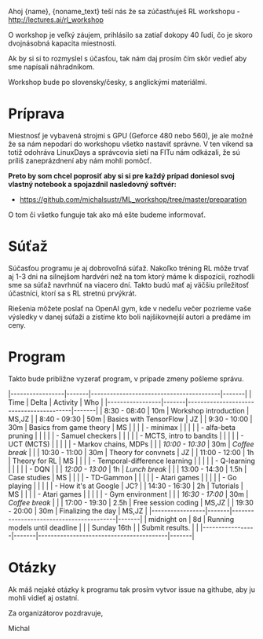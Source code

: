 Ahoj {name},
{noname_text}
teší nás že sa zúčastňuješ RL workshopu - http://lectures.ai/rl_workshop

O workshop je veľký záujem, prihlásilo sa zatiaľ dokopy 40 ľudí,
čo je skoro dvojnásobná kapacita miestnosti.

Ak by si si to rozmyslel s účasťou, tak nám daj prosím čím skôr vedieť
aby sme napísali náhradníkom.

Workshop bude po slovensky/česky, s anglickými materiálmi.

# Príprava

Miestnosť je vybavená strojmi s GPU (Geforce 480 nebo 560),
je ale možné že sa nám nepodarí do workshopu všetko nastaviť správne.
V ten víkend sa totiž odohráva LinuxDays a správcovia sietí na FITu nám
odkázali, že sú príliš zaneprázdnení aby nám mohli pomôcť.

**Preto by som chcel poprosiť aby si si pre každý prípad doniesol
svoj vlastný notebook a spojazdnil nasledovný softvér:**

- https://github.com/michalsustr/ML_workshop/tree/master/preparation

O tom či všetko funguje tak ako má ešte budeme informovať.

# Súťaž

Súčasťou programu je aj dobrovoľná súťaž. Nakoľko tréning RL môže trvať
aj 1-3 dni na silnejšom hardvéri než na tom ktorý máme k dispozícii, rozhodli
sme sa súťaž navrhnúť na viacero dní. Takto budú mať aj väčšiu príležitosť
účastníci, ktorí sa s RL stretnú prvýkrát.

Riešenia môžete poslať na OpenAI gym, kde v nedeľu večer pozrieme vaše výsledky
v danej súťaži a zistíme kto boli najšikovnejší autori a predáme im ceny.

# Program

Takto bude približne vyzerať program, v prípade zmeny pošleme správu.

|-----------------|-------|-----------------------------------------|-------|
| Time            | Delta | Activity                                | Who   |
|-----------------|-------|-----------------------------------------|-------|
| 8:30 - 08:40    |  10m  | Workshop introduction                   | MS,JZ |
| 8:40 - 09:30    |  50m  | Basics with TensorFlow                  | JZ    |
| 9:30 - 10:00    |  30m  | Basics from game theory                 | MS    |
|                 |       | - minimax                               |       |
|                 |       | - alfa-beta pruning                     |       |
|                 |       | - Samuel checkers                       |       |
|                 |       | - MCTS, intro to bandits                |       |
|                 |       | - UCT (MCTS)                            |       |
|                 |       | - Markov chains, MDPs                   |       |
| *10:00 - 10:30* |  30m  | *Coffee break*                          |       |
| 10:30 - 11:00   |  30m  | Theory for convnets                     | JZ    |
| 11:00 - 12:00   |  1h   | Theory for RL                           | MS    |
|                 |       | - Temporal-difference learning          |       |
|                 |       | - Q-learning                            |       |
|                 |       | - DQN                                   |       |
| *12:00 - 13:00* |  1h   | *Lunch break*                           |       |
| 13:00 - 14:30   |  1.5h | Case studies                            | MS    |
|                 |       | - TD-Gammon                             |       |
|                 |       | - Atari games                           |       |
|                 |       | - Go playing                            |       |
|                 |       | - How it's at Google                    | JC?   |
| 14:30 - 16:30   |  2h   | Tutorials                               | MS    |
|                 |       | - Atari games                           |       |
|                 |       | - Gym environment                       |       |
| *16:30 - 17:00* |  30m  | *Coffee break*                          |       |
| 17:00 - 19:30   |  2.5h | Free session coding                     | MS,JZ |
| 19:30 - 20:00   |  30m  | Finalizing the day                      | MS,JZ |
|-----------------|-------|-----------------------------------------|-------|
| midnight on     |  8d   | Running models until deadline           |       |
| Sunday 16th     |       | Submit results.                         |       |
|-----------------|-------|-----------------------------------------|-------|

# Otázky

Ak máš nejaké otázky k programu tak prosím vytvor issue na githube, aby ju mohli vidieť aj ostatní.



Za organizátorov pozdravuje,

Michal